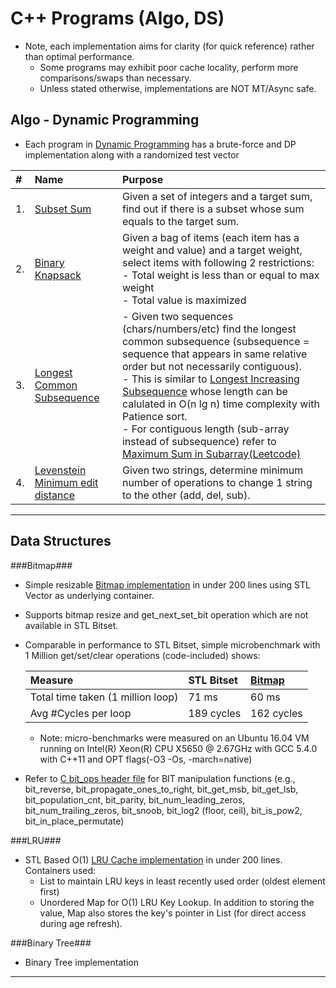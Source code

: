 
C++ Programs (Algo, DS)
===================
- Note, each implementation aims for clarity (for quick reference) rather than optimal performance.
  - Some programs may exhibit poor cache locality, perform more comparisons/swaps than necessary.
  - Unless stated otherwise, implementations are NOT MT/Async safe.
  
Algo - Dynamic Programming
--------------------------------------------
- Each program in [Dynamic Programming](./dyn_prog) has a brute-force and DP implementation along with a randomized test vector

|#  | Name       | Purpose                                      |
|:--|:-----------|:---------------------------------------------|
|1. |  [Subset Sum](./dyn_prog/dyn_subset_sum.cc)  | Given a set of integers and a target sum, find out if there is a subset whose sum equals to the target sum.                                                          | 
|2. |  [Binary Knapsack](./dyn_prog/dyn_knapsack_01.cc) | Given a bag of items (each item has a weight and value) and a target weight, select items with following 2 restrictions: <br> - Total weight is less than or equal to max weight <br> - Total value is maximized  |
|3. |  [Longest Common Subsequence](./dyn_prog/dyn_longest_common_subsequence.cc)  | - Given two sequences (chars/numbers/etc) find the longest common subsequence (subsequence = sequence that appears in same relative order but not necessarily contiguous). <br> - This is similar to [Longest Increasing Subsequence](./leetcode/algo_dp_longest_increasing_subsequence.cc) whose length can be calulated in O(n lg n) time complexity with Patience sort.  <br> - For contiguous length (sub-array instead of subsequence) refer to [Maximum Sum in Subarray(Leetcode)](./leetcode/algo_dp_maximum_sum_product_subarray.cc)            |
|4. |  [Levenstein Minimum edit distance](./dyn_prog/dyn_str_min_edit_distance.cc) | Given two strings, determine minimum number of operations to change 1 string to the other (add, del, sub).                        |

----------------------------------------------------------------------------------------
Data Structures
--------------------------------------------

###Bitmap###
- Simple resizable [Bitmap implementation](./bit_ops/bitmap.h) in under 200 lines using STL Vector as underlying container.
- Supports bitmap resize and get_next_set_bit operation which are not available in STL Bitset.
- Comparable in performance to STL Bitset, simple microbenchmark with 1 Million get/set/clear operations (code-included) shows:

  | Measure                           |  STL Bitset | [Bitmap](./bit_ops/bitmap.h)      |
  |:----------------------------------|:------------|:------------|
  | Total time taken (1 million loop) |  71 ms      | 60 ms       | 
  | Avg #Cycles per loop              |  189 cycles | 162 cycles  |
  - Note: micro-benchmarks were measured on an Ubuntu 16.04 VM running on Intel(R) Xeon(R) CPU X5650 @ 2.67GHz with GCC 5.4.0 with C++11 and OPT flags(-O3 -Os, -march=native)
- Refer to [C bit_ops header file](../C/bit_ops/bit_ops.h) for BIT manipulation functions (e.g., bit_reverse, bit_propagate_ones_to_right, bit_get_msb, bit_get_lsb, bit_population_cnt, bit_parity, bit_num_leading_zeros, bit_num_trailing_zeros, bit_snoob, bit_log2 (floor, ceil), bit_is_pow2, bit_in_place_permutate)

###LRU###
- STL Based O(1) [LRU Cache implementation](./lru/lru.h) in under 200 lines. Containers used:
  - List to maintain LRU keys in least recently used order (oldest element first)
  - Unordered Map for O(1) LRU Key Lookup. In addition to storing the value, Map also stores the key's pointer in List (for direct access during age refresh).

###Binary Tree###
- Binary Tree implementation

----------------------------------------------------------------------------------------
